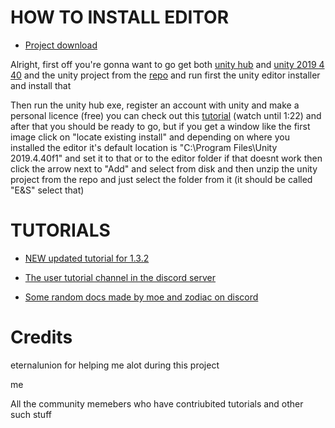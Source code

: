 # HOW TO INSTALL EDITOR

* [Project download](https://drive.google.com/file/d/1_XysMNMKo51ggN4u4U8e0uBI5y4Ab-Vk/view?usp=sharing)

Alright, first off you're gonna want to go get both [unity hub](<https://unity.com/download>) and [unity 2019 4 40](<https://unity.com/releases/editor/whats-new/2019.4.40>) and the unity project from the [repo](<https://github.com/Minepool9/EnvyAndSpite>)  and run first the unity editor installer and install that

Then run the unity hub exe, register an account with unity and make a personal licence (free) you can check out this [tutorial](<https://www.youtube.com/watch?v=gg9Mb9xH7MY>) (watch until 1:22) and after that you should be ready to go, but if you get a window like the first image click on "locate existing install" and depending on where you installed the editor it's default location is "C:\Program Files\Unity 2019.4.40f1" and set it to that or to the editor folder if that doesnt work  then click the arrow next to "Add" and select from disk and then unzip the unity project from the repo and just select the folder from it (it should be called "E&S" select that)

# TUTORIALS 

* [NEW updated tutorial for 1.3.2](https://www.youtube.com/watch?v=JUTN1NhvMgE)

* [The user tutorial channel in the discord server](https://discord.gg/9AEcYGpYFX)

* [Some random docs made by moe and zodiac on discord](https://docs.google.com/document/d/1g-TNCO2L20vdAWpdM-ZPcqw_QUEIK10EDfm-Sv0zahI)

# Credits

eternalunion for helping me alot during this project

me 

All the community memebers who have contriubited tutorials and other such stuff